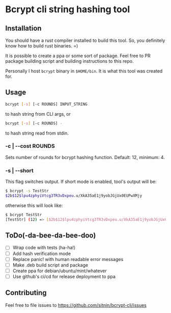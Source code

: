 # Bcrypt cli string hashing tool

## Installation

You should have a rust compiler installed to build this tool. So, you definitely know how to build rust binaries. =)

It is possible to create a ppa or some sort of package. Feel free to PR package building script and building instructions to this repo.

Personally I host `bcrypt` binary in `$HOME/bin`. It is what this tool was created for.

## Usage

```bash
bcrypt [-s] [-c ROUNDS] INPUT_STRING
```

to hash string from CLI args, or

```bash
bcrypt [-s] [-c ROUNDS] -
```

to hash string read from stdin.

### -c | --cost ROUNDS

Sets number of rounds for bcrypt hashing function. Default: 12, minimum: 4.

### -s | --short

This flag switches output. If short mode is enabled, tool's output will be:

```bash
$ bcrypt -s TestStr
$2b$12$lpu4zphyiVtcg3TR3vDxpeu.u/XkA35aE1j9yobJGjUx0EUPwXMjy
```

otherwise this will look like:

```bash
$ bcrypt TestStr
[TestStr] (12) => [$2b$12$lpu4zphyiVtcg3TR3vDxpeu.u/XkA35aE1j9yobJGjUx0EUPwXMjy]
```

## ToDo(-da-bee-da-bee-doo)

- [ ] Wrap code with tests (ha-ha!)
- [ ] Add hash verification mode
- [ ] Replace panic! with human readable error messages
- [ ] Make .deb build script and package
- [ ] Create ppa for debian/ubuntu/mint/whatever
- [ ] Use github's ci/cd for release deployment to ppa

## Contributing

Feel free to file issues to https://github.com/sitnin/bcrypt-cli/issues
